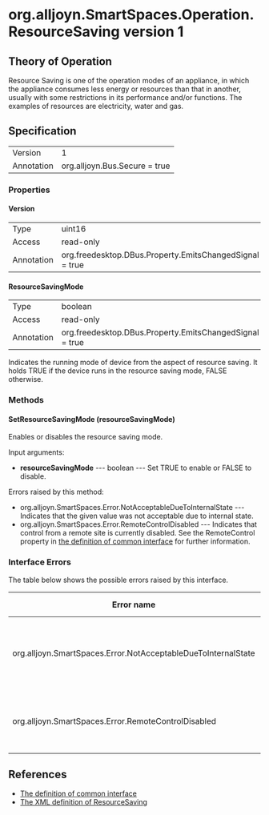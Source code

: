 # org.alljoyn.SmartSpaces.Operation.ResourceSaving version 1

## Theory of Operation

Resource Saving is one of the operation modes of an appliance, in which the
appliance consumes less energy or resources than that in another, usually with
some restrictions in its performance and/or functions.  The examples of
resources are electricity, water and gas.

## Specification

|            |                                                              |
|------------|--------------------------------------------------------------|
| Version    | 1                                                            |
| Annotation | org.alljoyn.Bus.Secure = true                                |

### Properties

#### Version

|                   |                                                         |
|-------------------|---------------------------------------------------------|
| Type              | uint16                                                  |
| Access            | read-only                                               |
| Annotation        | org.freedesktop.DBus.Property.EmitsChangedSignal = true |


#### ResourceSavingMode

|            |                                                              |
|------------|--------------------------------------------------------------|
| Type       | boolean                                                      |
| Access     | read-only                                                    |
| Annotation | org.freedesktop.DBus.Property.EmitsChangedSignal = true      |

Indicates the running mode of device from the aspect of resource saving.  It
holds TRUE if the device runs in the resource saving mode, FALSE otherwise.

### Methods

#### SetResourceSavingMode (resourceSavingMode)

Enables or disables the resource saving mode.

Input arguments:

  * **resourceSavingMode** --- boolean --- Set TRUE to enable or FALSE to
    disable.

Errors raised by this method:

  * org.alljoyn.SmartSpaces.Error.NotAcceptableDueToInternalState --- Indicates
    that the given value was not acceptable due to internal state.
  * org.alljoyn.SmartSpaces.Error.RemoteControlDisabled --- Indicates that
    control from a remote site is currently disabled.  See the RemoteControl 
    property in [the definition of common interface](/org.alljoyn.SmartSpaces/Common-v1) for
    further information.

### Interface Errors

The table below shows the possible errors raised by this interface.

| Error name                    | Error message                         |
|-------------------------------|---------------------------------------|
| org.alljoyn.SmartSpaces.Error.NotAcceptableDueToInternalState | Given value was not acceptable due to internal state. |
| org.alljoyn.SmartSpaces.Error.RemoteControlDisabled | Control from a remote site is currently disabled. |

## References

  * [The definition of common interface](/org.alljoyn.SmartSpaces/Common-v1)
  * [The XML definition of ResourceSaving](ResourceSaving-v1.xml)
